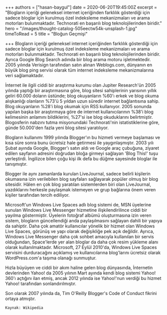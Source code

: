 +++
authors = ["hasan-baygul"]
date = 2020-06-20T19:45:00Z
excerpt = "Blogların içeriği geleneksel internet içeriğinden farklılık gösterdiği için sadece bloglar için kurulmuş özel indeksleme mekanizmaları ve arama motorları bulunmaktadır. Technorati en başarılı blog teknolojilerinden biridir."
hero = "/images/thought-catalog-505eectw54k-unsplash-1.jpg"
timeToRead = 5
title = "Bloğun Geçmişi"

+++
Blogların içeriği geleneksel internet içeriğinden farklılık gösterdiği için sadece bloglar için kurulmuş özel indeksleme mekanizmaları ve arama motorları bulunmaktadır. Technorati en başarılı blog teknolojilerinden biridir. Ayrıca Google Blog Search adında bir blog arama motoru işletmektedir. 2005 yılında Verisign tarafından satın alınan Weblogs.com, dünyanın en büyük blog ping servisi olarak tüm internet indeksleme mekanizmalarına veri sağlamaktadır.

İnternet ile ilgili ciddi bir araştırma kurumu olan Jupiter Research'ün 2005 yılında yaptığı bir araştırmasına göre, blog sitesi sahiplerinin yarısının yıllık geliri 60.000 doların üstünde; blog okuyanların %60'ı erkek ve blog okuma alışkanlığı olanların %73'ü 5 yıldan uzun süredir internet bağlantısına sahip. Blog okuyanların %28'i blog okumak için RSS kullanıyor. 2005 sonunda yapılan başka bir araştırmaya göre de internet kullanıcılarının %38'i blog kelimesinin anlamını bildiklerini, %27'si ise blog okuduklarını belirtmiştir. Blogosferin nabzını tutma misyonundaki Technorati'nin istatistiklerine göre, günde 50.000'den fazla yeni blog sitesi yaratılıyor.

Blogların kullanımı 1999 yılında Blogger'ın bu hizmeti vermeye başlaması ve kısa süre sonra bunu ücretsiz hale getirmesi ile yaygınlaşmıştır. 2003 yılı Şubat ayında Google, Blogger'ı satın aldı ve Google araç çubuğuna, ziyaret edilen sayfanın adresini doğrudan bloğa girmeyi sağlayan 'Blog This!' tuşu yerleştirdi. İngilizce bilen çoğu kişi ilk defa bu düğme sayesinde bloglar ile tanışmıştır.

Blogger ile aynı zamanlarda kurulan LiveJournal, sadece belirli kişilerin okumasına izin verilebilen blog sayfaları sağlayarak popüler olmuş bir blog sitesidir. Hâlen en çok blog yaratılan sistemlerden biri olan LiveJournal, yazdıklarını herkesle paylaşmak istemeyen ve grup bağlarına önem veren kişiler tarafından tercih ediliyor.

Microsoft'un Windows Live Spaces adlı blog sistemi de, MSN üyelerine sunulan Windows Live Messenger hizmetine ilişkilendirilince ciddi bir yayılma göstermiştir. Üyelerin fotoğraf albümü oluşturmasına izin veren sistem, blogların güncellendiği anda paylaşılmasını sağlayan dahili bir yapıya da sahiptir. Daha çok amatör kullanıcılar yönelik bir hizmet olan Windows Live Spaces, görünüş ve yapı olarak değişikliğe pek açık değildir. Ayrıca, Windows Live Messenger daha çok sohbet amacıyla kullanılan bir servis olduğundan, Space'lerde yer alan bloglar da daha çok resim yükleme alanı olarak kullanılmaktadır. Microsoft, 27 Eylül 2010'da, Windows Live Spaces servisini durduracağını açıklamış ve kullanıcılarına blog'larını ücretsiz olarak WordPress.com'a taşıma olanağı sunmuştur.

Hızla büyüyen ve ciddi bir akım haline gelen blog dünyasında, İnternetin devlerinden Yahoo! da 2005 yılının Mart ayında kendi blog sistemi Yahoo! 360'ı açtığını ilan etmiş, ancak 2012 yılında ise Yahoo!'nun verdiği bu hizmet Yahoo! tarafından sonlandırılmıştır.

Son olarak 2007 yılında da, Tim O'Reilly Blogger's Code of Conduct fikrini ortaya atmıştır.

    Kaynak: Wikipedia